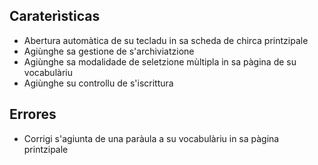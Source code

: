 ## Caraterìsticas

*   Abertura automàtica de su tecladu in sa scheda de chirca printzipale
*   Agiùnghe sa gestione de s'archiviatzione
*   Agiùnghe sa modalidade de seletzione mùltipla in sa pàgina de su vocabulàriu
*   Agiùnghe su controllu de s'iscrittura

## Errores

*   Corrigi s'agiunta de una paràula a su vocabulàriu in sa pàgina printzipale